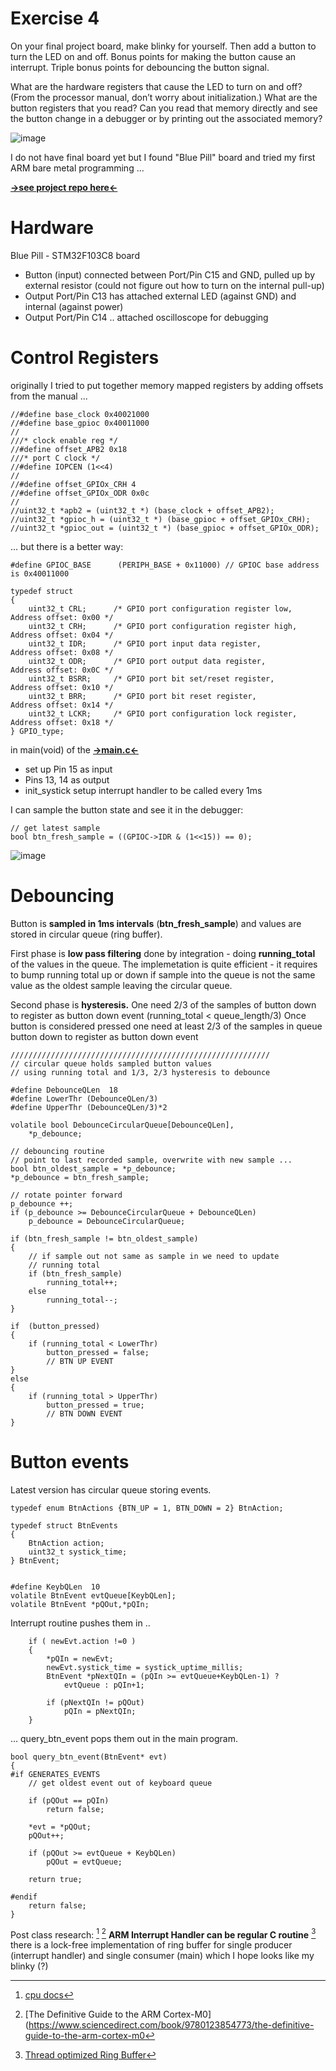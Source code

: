 # Exercise 4
On your final project board, make blinky for yourself. Then add a button to turn the LED on and off. Bonus points for making the button cause an interrupt. Triple bonus points for debouncing the button signal.

What are the hardware registers that cause the LED to turn on and off? (From the processor manual, don’t worry about initialization.) What are the button registers that you read? Can you read that memory directly and see the button change in a debugger or by printing out the associated memory?

 ![image](./blinky.png)

I do not have final board yet but I found "Blue Pill" board and tried my first ARM bare metal programming ...

[**->see project repo here<-**](https://github.com/mrszb/blue_pill_button_blinky)

# Hardware
Blue Pill - STM32F103C8 board

- Button (input) connected between Port/Pin C15 and GND, pulled up by external resistor (could not figure out how to turn on the internal pull-up)
- Output Port/Pin C13 has attached external LED (against GND) and internal (against power)
- Output Port/Pin C14 .. attached oscilloscope for debugging


# Control Registers
originally I tried to put together memory mapped registers by adding offsets from the manual ...

```
//#define base_clock 0x40021000
//#define base_gpioc 0x40011000
//
///* clock enable reg */
//#define offset_APB2 0x18
///* port C clock */
//#define IOPCEN (1<<4)
//
//#define offset_GPIOx_CRH 4
//#define offset_GPIOx_ODR 0x0c
//
//uint32_t *apb2 = (uint32_t *) (base_clock + offset_APB2);
//uint32_t *gpioc_h = (uint32_t *) (base_gpioc + offset_GPIOx_CRH);
//uint32_t *gpioc_out = (uint32_t *) (base_gpioc + offset_GPIOx_ODR);

```

... but there is a better way:

```
#define GPIOC_BASE      (PERIPH_BASE + 0x11000) // GPIOC base address is 0x40011000

typedef struct
{
	uint32_t CRL;      /* GPIO port configuration register low,      Address offset: 0x00 */
	uint32_t CRH;      /* GPIO port configuration register high,     Address offset: 0x04 */
	uint32_t IDR;      /* GPIO port input data register,             Address offset: 0x08 */
	uint32_t ODR;      /* GPIO port output data register,            Address offset: 0x0C */
	uint32_t BSRR;     /* GPIO port bit set/reset register,          Address offset: 0x10 */
	uint32_t BRR;      /* GPIO port bit reset register,              Address offset: 0x14 */
	uint32_t LCKR;     /* GPIO port configuration lock register,     Address offset: 0x18 */
} GPIO_type;
```

in main(void) of the [**->main.c<-**](https://github.com/mrszb/blue_pill_button_blinky/blob/main/Src/main.c)
- set up Pin 15 as input 
- Pins 13, 14 as output
- init_systick setup interrupt handler to be called every 1ms


I can sample the button state and see it in the debugger:

```
// get latest sample
bool btn_fresh_sample = ((GPIOC->IDR & (1<<15)) == 0);
```

![image](./debug_sys_tick.png)

# Debouncing
Button is **sampled in 1ms intervals** (**btn_fresh_sample**) and values are stored in circular queue (ring buffer).

First phase is **low pass filtering** done by integration - doing **running_total** of the values in the queue.
The implemetation is quite efficient - it requires to bump running total up or down if sample into the queue is not  the same value as the oldest sample leaving the circular queue.

Second phase is **hysteresis.**
One need 2/3 of the samples of button down to register as button down event (running_total < queue_length/3)
Once button is considered pressed one need at least 2/3 of the samples in queue button down to register as button down event

```
//////////////////////////////////////////////////////////
// circular queue holds sampled button values
// using running total and 1/3, 2/3 hysteresis to debounce

#define DebounceQLen  18
#define LowerThr (DebounceQLen/3)
#define UpperThr (DebounceQLen/3)*2

volatile bool DebounceCircularQueue[DebounceQLen],
	*p_debounce;
```


```
// debouncing routine
// point to last recorded sample, overwrite with new sample ...
bool btn_oldest_sample = *p_debounce;
*p_debounce = btn_fresh_sample;

// rotate pointer forward
p_debounce ++;
if (p_debounce >= DebounceCircularQueue + DebounceQLen)
    p_debounce = DebounceCircularQueue;

if (btn_fresh_sample != btn_oldest_sample)
{
    // if sample out not same as sample in we need to update
    // running total
    if (btn_fresh_sample)
        running_total++;
    else
        running_total--;
}

if  (button_pressed)
{
    if (running_total < LowerThr)
        button_pressed = false;
        // BTN UP EVENT
}
else
{
    if (running_total > UpperThr)
        button_pressed = true;
        // BTN DOWN EVENT
}

```
# Button events 
Latest version has circular queue storing events.


```
typedef enum BtnActions {BTN_UP = 1, BTN_DOWN = 2} BtnAction;

typedef struct BtnEvents
{
	BtnAction action;
	uint32_t systick_time;
} BtnEvent;


#define KeybQLen  10
volatile BtnEvent evtQueue[KeybQLen];
volatile BtnEvent *pQOut,*pQIn;
```
Interrupt routine pushes them in ..

```
	if ( newEvt.action !=0 )
	{
		*pQIn = newEvt;
		newEvt.systick_time = systick_uptime_millis;
		BtnEvent *pNextQIn = (pQIn >= evtQueue+KeybQLen-1) ?
		    evtQueue : pQIn+1;

		if (pNextQIn != pQOut)
			pQIn = pNextQIn;
	}

```

... query_btn_event pops them out in the main program.

```
bool query_btn_event(BtnEvent* evt)
{
#if GENERATES_EVENTS
	// get oldest event out of keyboard queue

	if (pQOut == pQIn)
		return false;

	*evt = *pQOut;
	pQOut++;

	if (pQOut >= evtQueue + KeybQLen)
		pQOut = evtQueue;

	return true;

#endif
	return false;
}
```

Post class research:
[^1] [^2] **ARM Interrupt Handler can be regular C routine**
[^3] there is a lock-free implementation of ring buffer for single producer (interrupt handler) and single consumer (main) which I hope looks like my blinky (?)


[^1]: [cpu docs](https://www.sciencedirect.com/topics/engineering/systick-interrupt)

[^2]: [The Definitive Guide to the ARM Cortex-M0](https://www.sciencedirect.com/book/9780123854773/the-definitive-guide-to-the-arm-cortex-m0

[^3]: [Thread optimized Ring Buffer](http://landenlabs.com/code/ring/ring.html)


